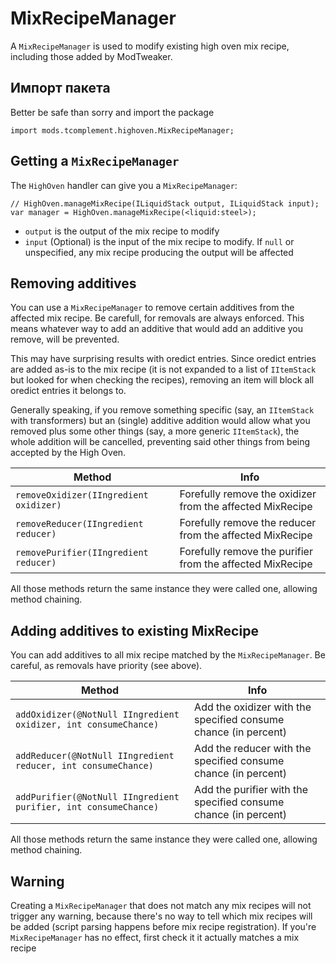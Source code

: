 # MixRecipeManager

A `MixRecipeManager` is used to modify existing high oven mix recipe, including those added by ModTweaker.

## Импорт пакета

Better be safe than sorry and import the package

```zenscript
import mods.tcomplement.highoven.MixRecipeManager;
```

## Getting a `MixRecipeManager`

The `HighOven` handler can give you a `MixRecipeManager`:

```zenscript
// HighOven.manageMixRecipe(ILiquidStack output, ILiquidStack input);
var manager = HighOven.manageMixRecipe(<liquid:steel>);
```

+ `output` is the output of the mix recipe to modify
+ `input` (Optional) is the input of the mix recipe to modify. If `null` or unspecified, any mix recipe producing the output will be affected

## Removing additives

You can use a `MixRecipeManager` to remove certain additives from the affected mix recipe. Be carefull, for removals are always enforced. This means whatever way to add an additive that would add an additive you remove, will be prevented.

This may have surprising results with oredict entries. Since oredict entries are added as-is to the mix recipe (it is not expanded to a list of `IItemStack` but looked for when checking the recipes), removing an item will block all oredict entries it belongs to.

Generally speaking, if you remove something specific (say, an `IItemStack` with transformers) but an (single) additive addition would allow what you removed plus some other things (say, a more generic `IItemStack`), the whole addition will be cancelled, preventing said other things from being accepted by the High Oven.

| Method                                 | Info                                                      |
| -------------------------------------- | --------------------------------------------------------- |
| `removeOxidizer(IIngredient oxidizer)` | Forefully remove the oxidizer from the affected MixRecipe |
| `removeReducer(IIngredient reducer)`   | Forefully remove the reducer from the affected MixRecipe  |
| `removePurifier(IIngredient reducer)`  | Forefully remove the purifier from the affected MixRecipe |


All those methods return the same instance they were called one, allowing method chaining.

## Adding additives to existing MixRecipe

You can add additives to all mix recipe matched by the `MixRecipeManager`. Be careful, as removals have priority (see above).

| Method                                                          | Info                                                            |
| --------------------------------------------------------------- | --------------------------------------------------------------- |
| `addOxidizer(@NotNull IIngredient oxidizer, int consumeChance)` | Add the oxidizer with the specified consume chance (in percent) |
| `addReducer(@NotNull IIngredient reducer, int consumeChance)`   | Add the reducer with the specified consume chance (in percent)  |
| `addPurifier(@NotNull IIngredient purifier, int consumeChance)` | Add the purifier with the specified consume chance (in percent) |


All those methods return the same instance they were called one, allowing method chaining.

## Warning

Creating a `MixRecipeManager` that does not match any mix recipes will not trigger any warning, because there's no way to tell which mix recipes will be added (script parsing happens before mix recipe registration). If you're `MixRecipeManager` has no effect, first check it it actually matches a mix recipe
